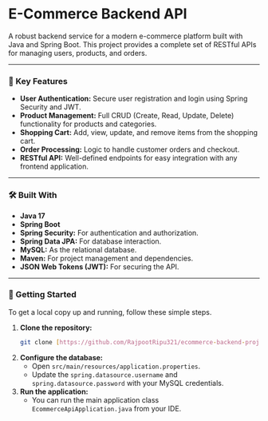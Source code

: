 # E-Commerce Backend API

A robust backend service for a modern e-commerce platform built with Java and Spring Boot. This project provides a complete set of RESTful APIs for managing users, products, and orders.

---

### 🔑 Key Features

* **User Authentication:** Secure user registration and login using Spring Security and JWT.
* **Product Management:** Full CRUD (Create, Read, Update, Delete) functionality for products and categories.
* **Shopping Cart:** Add, view, update, and remove items from the shopping cart.
* **Order Processing:** Logic to handle customer orders and checkout.
* **RESTful API:** Well-defined endpoints for easy integration with any frontend application.

---

### 🛠️ Built With

* **Java 17**
* **Spring Boot**
* **Spring Security:** For authentication and authorization.
* **Spring Data JPA:** For database interaction.
* **MySQL:** As the relational database.
* **Maven:** For project management and dependencies.
* **JSON Web Tokens (JWT):** For securing the API.

---

### 🚀 Getting Started

To get a local copy up and running, follow these simple steps.

1.  **Clone the repository:**
    ```sh
    git clone [https://github.com/RajpootRipu321/ecommerce-backend-project.git](https://github.com/RajpootRipu321/ecommerce-backend-project.git)
    ```
2.  **Configure the database:**
    * Open `src/main/resources/application.properties`.
    * Update the `spring.datasource.username` and `spring.datasource.password` with your MySQL credentials.
3.  **Run the application:**
    * You can run the main application class `EcommerceApiApplication.java` from your IDE.
